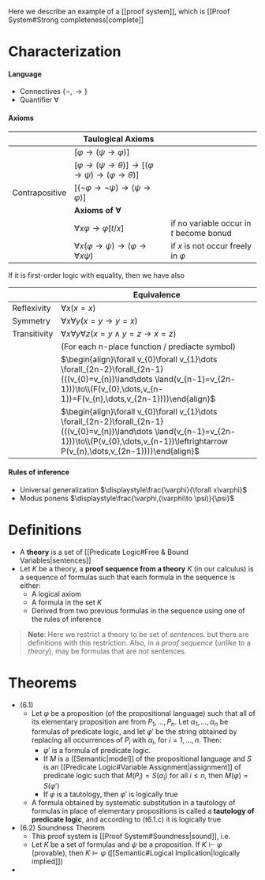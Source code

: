 
Here we describe an example of a [[proof system]], which is [[Proof System#Strong completeness|complete]]
#  Characterization

#### Language

- Connectives $\{ \lnot,\to \}$
- Quantifier $\forall$

#### Axioms 

|                | Taulogical Axioms                                                          |                                          |
| -------------- | -------------------------------------------------------------------------- | ---------------------------------------- |
|                | $[\varphi\to(\psi\to \varphi)]$                                            |                                          |
|                | $[\varphi\to(\psi\to \theta)]\to[(\varphi\to \psi)\to(\varphi\to \theta)]$ |                                          |
| Contrapositive | $[(\lnot\varphi\to\lnot\psi)\to(\psi\to\varphi)]$                          |                                          |
|                | **Axioms of $\forall$**                                                    |                                          |
|                | $\forall x \varphi\to \varphi[t/x]$                                        | if no variable occur in $t$ become bonud |
|                | $\forall x(\varphi\to \psi)\to(\varphi\to \forall x\psi)$                  | if $x$ is not occur freely in $\varphi$  |

If it is first-order logic with equality, then we have also

|              | Equivalence                                                                                                                                                                                                   |
| ------------ | ------------------------------------------------------------------------------------------------------------------------------------------------------------------------------------------------------------- |
| Reflexivity  | $\forall x (x = x)$                                                                                                                                                                                           |
| Symmetry     | $\forall x\forall y (x = y \rightarrow y = x)$                                                                                                                                                                |
| Transitivity | $\forall x \forall y \forall z (x = y \land y = z \rightarrow x = z)$                                                                                                                                         |
|              | (For each n-place function / prediacte symbol)                                                                                                                                                                |
|              | $\begin{align}\forall v_{0}\forall v_{1}\dots \forall_{2n-2}\forall_{2n-1}(((v_{0}=v_{n})\land\dots \land(v_{n-1}=v_{2n-1}))\to\\(F(v_{0},\dots,v_{n-1})=F(v_{n},\dots,v_{2n-1})))\end{align}$                |
|              | $\begin{align}\forall v_{0}\forall v_{1}\dots \forall_{2n-2}\forall_{2n-1}(((v_{0}=v_{n})\land\dots \land(v_{n-1}=v_{2n-1}))\to\\(P(v_{0},\dots,v_{n-1})\leftrightarrow P(v_{n},\dots,v_{2n-1})))\end{align}$ |

#### Rules of inference

- Universal generalization $\displaystyle\frac{\varphi}{\forall x\varphi}$
- Modus ponens $\displaystyle\frac{\varphi,(\varphi\to \psi)}{\psi}$

# Definitions

- A **theory** is a set of [[Predicate Logic#Free & Bound Variables|sentences]]
- Let $K$ be a theory, a **proof sequence from a theory** $K$ (in our calculus) is a sequence of formulas such that each formula in the sequence is either:
	- A logical axiom
	- A formula in the set $K$
	- Derived from two previous formulas in the sequence using one of the rules of inference

> **Note**: Here we restrict a theory to be set of *sentences*. but there are definitions with this restriction. Also, in a *proof sequence* (unlike to a *theory*), may be formulas that are *not* sentences.

# Theorems

- (6.1)
	- Let $\varphi$ be a proposition (of the propositional language) such that all of its elementary proposition are from $P_{1}, ..., P_{n}$. Let $\alpha_{1}, ..., \alpha_{n}$ be formulas of predicate logic, and let $\varphi'$ be the string obtained by replacing all occurrences of $P_{i}$  with $\alpha_{i}$, for $i=1, \dots, n$. Then:
		- $\varphi'$ is a formula of predicate logic.
		- If $M$ is a [[Semantic|model]] of the propositional language and $S$ is an [[Predicate Logic#Variable Assignment|assignment]] of predicate logic such that $M(P_{i}) = S(\alpha_{i})$ for all ${i}\leq n$, then $M(\varphi) = S(\varphi ')$
		- If $\varphi$ is a tautology, then $\varphi'$ is logically true
	- A formula obtained by systematic substitution in a tautology of formulas in place of elementary propositions is called a **tautology of predicate logic**, and according to (t6.1.c) it is logically true
- (6.2) Soundness Theorem
	- This proof system is [[Proof System#Soundness|sound]], i.e.
	- Let $K$ be a set of formulas and $\psi$ be a proposition. If $K\vdash \varphi$ (provable), then $K \models\varphi$ ([[Semantic#Logical Implication|logically implied]])
- 

